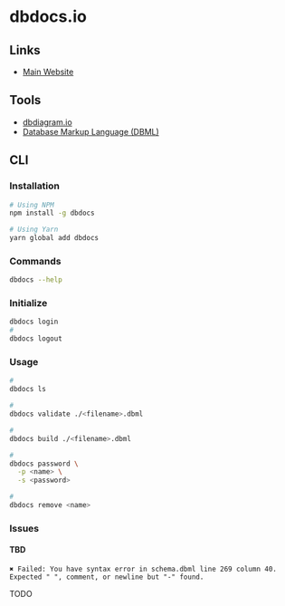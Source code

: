 # dbdocs.io

## Links

- [Main Website](https://dbdocs.io)

## Tools

- [dbdiagram.io](https://dbdiagram.io)
- [Database Markup Language (DBML)](./dbml.md)

## CLI

### Installation

```sh
# Using NPM
npm install -g dbdocs

# Using Yarn
yarn global add dbdocs
```

### Commands

```sh
dbdocs --help
```

### Initialize

```sh
dbdocs login
#
dbdocs logout
```

### Usage

```sh
#
dbdocs ls

#
dbdocs validate ./<filename>.dbml

#
dbdocs build ./<filename>.dbml

#
dbdocs password \
  -p <name> \
  -s <password>

#
dbdocs remove <name>
```

### Issues

#### TBD

```log
✖ Failed: You have syntax error in schema.dbml line 269 column 40. Expected " ", comment, or newline but "-" found.
```

TODO
